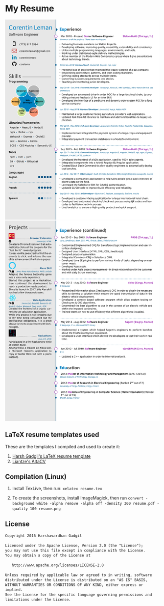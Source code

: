 # My Resume

![Resume Page 1](resume-0.png)
![Resume Page 2](resume-1.png)

## LaTeX resume templates used

These are the templates I compiled and used to create it:

1. [Harsh Gadgil's LaTeX resume template](https://github.com/opensorceror/Data-Engineer-Resume-LaTeX)
2. [Liantze's AltaCV](https://github.com/liantze/AltaCV)

## Compilation (Linux)

1. Install TexLive, then run: `xelatex resume.tex`

2. To create the screenshots, install ImageMagick, then run `convert -background white -alpha remove -alpha off -density 300 resume.pdf -quality 100 resume.png`

## License

```
Copyright 2016 Harshavardhan Gadgil

Licensed under the Apache License, Version 2.0 (the "License");
you may not use this file except in compliance with the License.
You may obtain a copy of the License at

   http://www.apache.org/licenses/LICENSE-2.0

Unless required by applicable law or agreed to in writing, software
distributed under the License is distributed on an "AS IS" BASIS,
WITHOUT WARRANTIES OR CONDITIONS OF ANY KIND, either express or implied.
See the License for the specific language governing permissions and
limitations under the License.
```

